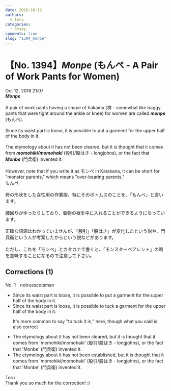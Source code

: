 ```yaml
---
date: 2018-10-12
authors:
  - toru
categories:
  - Essay
comments: true
slug: "1394_monpe"
---
```


# 【No. 1394】<strong><em>Monpe</em></strong> (もんぺ - A Pair of Work Pants for Women)
<div class="date">Oct 12, 2018 21:07</div>
<div id="post"><div id="body_show_ori">
<strong><em>Monpe</em></strong><br/><br/>A pair of work pants having a shape of hakama (袴 - somewhat like baggy pants that were tight around the ankle or knee) for women are called <strong><em>monpe</em></strong> (もんぺ).<br/><br/>Since its waist part is loose, it is possible to put a garment for the upper half of the body in it.<br/><br/>The etymology about it has not been cleared, but it is thought that it comes from <strong><em>momohiki/momohaki</em></strong> (股引/股はき - longjohns), or the fact that <strong><em>Monbe</em></strong> (門兵衛) invented it.<br/><br/>However, note that if you write it as モンペ in Katakana, it can be short for "monster parents," which means "over-bearing parents."
</div></div>

<!-- more -->

<div id="post_ja"><div id="body_show_mo">
もんぺ<br/><br/>袴の形状をした女性用の作業服、特にそのボトムスのことを、「もんぺ」と言います。<br/><br/>腰回りがゆったりしており、着物の裾を中に入れることができるようになっています。<br/><br/>正確な語源はわかっていませんが、「股引」「股はき」が変化したという説や、門兵衛という人が考案したからという説などがあります。<br/><br/>ただし、これを「モンペ」とカタカナで書くと、「モンスターペアレント」の略を意味することになるので注意して下さい。
</div></div>

## Corrections (1)
<div id="block"><div class="first_name"> No. 1　<span class="just_name">notruescotsman</span></div><div id="block2">
<ul class="correction_field">
<li class="incorrect">Since its waist part is loose, it is possible to put a garment for the upper half of the body in it.</li>
<li class="corrected correct">
Since its waist part is loose, it is possible to <span class="f_blue">tuck</span> a garment for the upper half of the body in it.
<p class="correction_comment">It's more common to say "to tuck it in," here, though what you said is also correct</p>
</li>
</ul>
<ul class="correction_field">
<li class="incorrect">The etymology about it has not been cleared, but it is thought that it comes from 'momohiki/momohaki' (股引/股はき - longjohns), or the fact that 'Monbe' (門兵衛) invented it.</li>
<li class="corrected correct">
The etymology about it has not been <span class="f_blue">established</span>, but it is thought that it comes from 'momohiki/momohaki' (股引/股はき - longjohns), or the fact that 'Monbe' (門兵衛) invented it.
</li>
</ul>
</div><div class="name"><span class="just_name">Toru</span><br>
Thank you so much for the correction! :)
</div>
</div>
